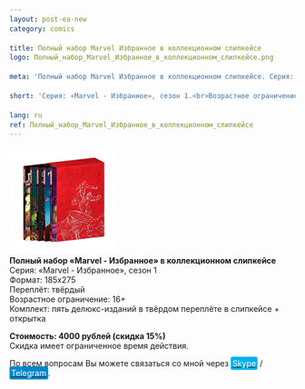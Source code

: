 ```yaml
---
layout: post-ea-new
category: comics

title: Полный набор Marvel Избранное в коллекционном слипкейсе
logo: Полный_набор_Marvel_Избранное_в_коллекционном_слипкейсе.png

meta: 'Полный набор Marvel Избранное в коллекционном слипкейсе. Серия: «Marvel - Избранное», сезон 1.'

short: 'Серия: «Marvel - Избранное», сезон 1.<br>Возрастное ограничение: 16+<br>Комплект: пять делюкс-изданий в твёрдом переплёте в слипкейсе + открытка'

lang: ru
ref: Полный_набор_Marvel_Избранное_в_коллекционном_слипкейсе
---
```


<a data-fancybox="gallery" href="/img/comics/Полный_набор_Marvel_Избранное_в_коллекционном_слипкейсе.png"><img src="/img/comics/Полный_набор_Marvel_Избранное_в_коллекционном_слипкейсе.png" alt=""></a>  
**Полный набор «Marvel - Избранное» в коллекционном слипкейсе**  
Серия: «Marvel - Избранное», сезон 1  
Формат: 185х275  
Переплёт: твёрдый  
Возрастное ограничение: 16+  
Комплект: пять делюкс-изданий в твёрдом переплёте в слипкейсе + открытка

**Стоимость: 4000 рублей (скидка 15%)**  
Скидка имеет ограниченное время действия.

По всем вопросам Вы можете связаться со мной через <a href="skype:chutkoy89?call" target="_blank"><span style="background-color:#00aff0; color:white; padding:3px; border-radius: 3px">Skype</span></a> / <a href="https://t.me/chutkoy" target="_blank"><span style="background-color:#0088cc; color:white; padding:3px; border-radius: 3px">Telegram</span></a>.
